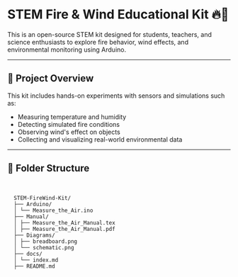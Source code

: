# STEM Fire & Wind Educational Kit 🔥💨

This is an open-source STEM kit designed for students, teachers, and science enthusiasts to explore fire behavior, wind effects, and environmental monitoring using Arduino.

---

## 🔧 Project Overview

This kit includes hands-on experiments with sensors and simulations such as:
- Measuring temperature and humidity
- Detecting simulated fire conditions
- Observing wind's effect on objects
- Collecting and visualizing real-world environmental data

---

## 📁 Folder Structure

<pre> <code>

  STEM-FireWind-Kit/
  ├── Arduino/ 
  │ └── Measure_the_Air.ino 
  ├── Manual/ 
  │ ├── Measure_the_Air_Manual.tex 
  │ ├── Measure_the_Air_Manual.pdf 
  ├── Diagrams/ 
  │ ├── breadboard.png 
  │ └── schematic.png 
  ├── docs/  
  │ └── index.md 
  ├── README.md 
  </code> </pre>
